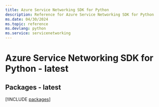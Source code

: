 ```yaml
---
title: Azure Service Networking SDK for Python
description: Reference for Azure Service Networking SDK for Python
ms.date: 04/30/2024
ms.topic: reference
ms.devlang: python
ms.service: servicenetworking
---
```

# Azure Service Networking SDK for Python - latest
## Packages - latest
[!INCLUDE [packages](service-networking-index.md)]